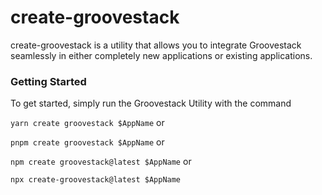 # create-groovestack
create-groovestack is a utility that allows you to integrate Groovestack
seamlessly in either completely new applications or existing applications.

### Getting Started

To get started, simply run the Groovestack Utility with the command

`yarn create groovestack $AppName` or

`pnpm create groovestack $AppName` or

`npm create groovestack@latest $AppName` or

`npx create-groovestack@latest $AppName`

<!-- ## Install Groovestack into an Existing App

`cd` into the existing application and run

`yarn upgrade groovestack`

`pnpm upgrade groovestack`

`npx upgrade-groovestack@latest` -->
